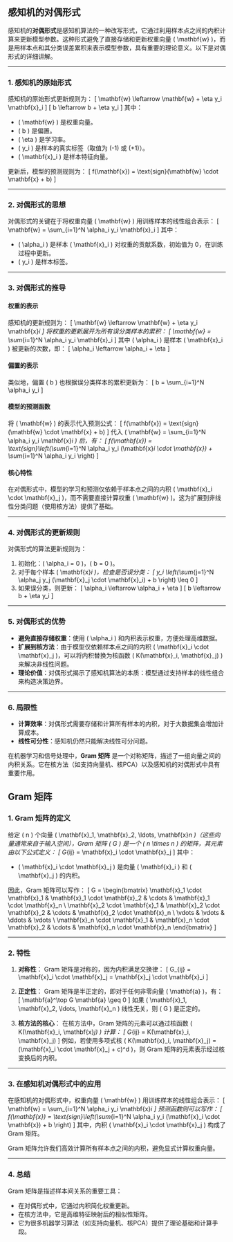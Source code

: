 ## 感知机的对偶形式

感知机的**对偶形式**是感知机算法的一种改写形式，它通过利用样本点之间的内积计算来更新模型参数。这种形式避免了直接存储和更新权重向量 \( \mathbf{w} \)，而是用样本点和其分类误差累积来表示模型参数，具有重要的理论意义。以下是对偶形式的详细讲解。

---

### 1. **感知机的原始形式**
感知机的原始形式更新规则为：
\[
\mathbf{w} \leftarrow \mathbf{w} + \eta y_i \mathbf{x}_i
\]
\[
b \leftarrow b + \eta y_i
\]
其中：
- \( \mathbf{w} \) 是权重向量。
- \( b \) 是偏置。
- \( \eta \) 是学习率。
- \( y_i \) 是样本的真实标签（取值为 \(-1\) 或 \(+1\)）。
- \( \mathbf{x}_i \) 是样本特征向量。

更新后，模型的预测规则为：
\[
f(\mathbf{x}) = \text{sign}(\mathbf{w} \cdot \mathbf{x} + b)
\]

---

### 2. **对偶形式的思想**
对偶形式的关键在于将权重向量 \( \mathbf{w} \) 用训练样本的线性组合表示：
\[
\mathbf{w} = \sum_{i=1}^N \alpha_i y_i \mathbf{x}_i
\]
其中：
- \( \alpha_i \) 是样本 \( \mathbf{x}_i \) 对权重的贡献系数，初始值为 0，在训练过程中更新。
- \( y_i \) 是样本标签。

---

### 3. **对偶形式的推导**
#### 权重的表示
感知机的更新规则为：
\[
\mathbf{w} \leftarrow \mathbf{w} + \eta y_i \mathbf{x}_i
\]
将权重的更新展开为所有误分类样本的累积：
\[
\mathbf{w} = \sum_{i=1}^N \alpha_i y_i \mathbf{x}_i
\]
其中 \( \alpha_i \) 是样本 \( \mathbf{x}_i \) 被更新的次数，即：
\[
\alpha_i \leftarrow \alpha_i + \eta
\]

#### 偏置的表示
类似地，偏置 \( b \) 也根据误分类样本的累积更新为：
\[
b = \sum_{i=1}^N \alpha_i y_i
\]

#### 模型的预测函数
将 \( \mathbf{w} \) 的表示代入预测公式：
\[
f(\mathbf{x}) = \text{sign}(\mathbf{w} \cdot \mathbf{x} + b)
\]
代入 \( \mathbf{w} = \sum_{i=1}^N \alpha_i y_i \mathbf{x}_i \) 后，有：
\[
f(\mathbf{x}) = \text{sign}\left(\sum_{i=1}^N \alpha_i y_i (\mathbf{x}_i \cdot \mathbf{x}) + \sum_{i=1}^N \alpha_i y_i \right)
\]

#### 核心特性
在对偶形式中，模型的学习和预测仅依赖于样本点之间的内积 \( \mathbf{x}_i \cdot \mathbf{x}_j \)，而不需要直接计算权重 \( \mathbf{w} \)。这为扩展到非线性分类问题（使用核方法）提供了基础。

---

### 4. **对偶形式的更新规则**
对偶形式的算法更新规则为：
1. 初始化：\( \alpha_i = 0 \)，\( b = 0 \)。
2. 对于每个样本 \( \mathbf{x}_i \)，检查是否误分类：
   \[
   y_i \left(\sum_{j=1}^N \alpha_j y_j (\mathbf{x}_j \cdot \mathbf{x}_i) + b \right) \leq 0
   \]
3. 如果误分类，则更新：
   \[
   \alpha_i \leftarrow \alpha_i + \eta
   \]
   \[
   b \leftarrow b + \eta y_i
   \]

---

### 5. **对偶形式的优势**
- **避免直接存储权重**：使用 \( \alpha_i \) 和内积表示权重，方便处理高维数据。
- **扩展到核方法**：由于模型仅依赖样本点之间的内积 \( \mathbf{x}_i \cdot \mathbf{x}_j \)，可以将内积替换为核函数 \( K(\mathbf{x}_i, \mathbf{x}_j) \) 来解决非线性问题。
- **理论价值**：对偶形式揭示了感知机算法的本质：模型通过支持样本的线性组合来构造决策边界。

---

### 6. **局限性**
- **计算效率**：对偶形式需要存储和计算所有样本的内积，对于大数据集会增加计算成本。
- **线性可分性**：感知机仍然只能解决线性可分问题。


在机器学习和信号处理中，**Gram 矩阵** 是一个对称矩阵，描述了一组向量之间的内积关系。它在核方法（如支持向量机、核PCA）以及感知机的对偶形式中具有重要作用。

## Gram 矩阵

### 1. **Gram 矩阵的定义**
给定 \( n \) 个向量 \( \mathbf{x}_1, \mathbf{x}_2, \ldots, \mathbf{x}_n \)（这些向量通常来自于输入空间），Gram 矩阵 \( G \) 是一个 \( n \times n \) 的矩阵，其元素由以下公式定义：
\[
G_{ij} = \mathbf{x}_i \cdot \mathbf{x}_j
\]
其中：
- \( \mathbf{x}_i \cdot \mathbf{x}_j \) 是向量 \( \mathbf{x}_i \) 和 \( \mathbf{x}_j \) 的内积。

因此，Gram 矩阵可以写作：
\[
G = 
\begin{bmatrix}
\mathbf{x}_1 \cdot \mathbf{x}_1 & \mathbf{x}_1 \cdot \mathbf{x}_2 & \cdots & \mathbf{x}_1 \cdot \mathbf{x}_n \\
\mathbf{x}_2 \cdot \mathbf{x}_1 & \mathbf{x}_2 \cdot \mathbf{x}_2 & \cdots & \mathbf{x}_2 \cdot \mathbf{x}_n \\
\vdots & \vdots & \ddots & \vdots \\
\mathbf{x}_n \cdot \mathbf{x}_1 & \mathbf{x}_n \cdot \mathbf{x}_2 & \cdots & \mathbf{x}_n \cdot \mathbf{x}_n
\end{bmatrix}
\]

---

### 2. **特性**
1. **对称性**：
   Gram 矩阵是对称的，因为内积满足交换律：
   \[
   G_{ij} = \mathbf{x}_i \cdot \mathbf{x}_j = \mathbf{x}_j \cdot \mathbf{x}_i
   \]

2. **正定性**：
   Gram 矩阵是半正定的，即对于任何非零向量 \( \mathbf{a} \)，有：
   \[
   \mathbf{a}^\top G \mathbf{a} \geq 0
   \]
   如果 \( \mathbf{x}_1, \mathbf{x}_2, \ldots, \mathbf{x}_n \) 线性无关，则 \( G \) 是正定的。

3. **核方法的核心**：
   在核方法中，Gram 矩阵的元素可以通过核函数 \( K(\mathbf{x}_i, \mathbf{x}_j) \) 计算：
   \[
   G_{ij} = K(\mathbf{x}_i, \mathbf{x}_j)
   \]
   例如，若使用多项式核 \( K(\mathbf{x}_i, \mathbf{x}_j) = (\mathbf{x}_i \cdot \mathbf{x}_j + c)^d \)，则 Gram 矩阵的元素表示经过核变换后的内积。

---

### 3. **在感知机对偶形式中的应用**
在感知机的对偶形式中，权重向量 \( \mathbf{w} \) 用训练样本的线性组合表示：
\[
\mathbf{w} = \sum_{i=1}^N \alpha_i y_i \mathbf{x}_i
\]
预测函数则可以写作：
\[
f(\mathbf{x}) = \text{sign}\left(\sum_{i=1}^N \alpha_i y_i (\mathbf{x}_i \cdot \mathbf{x}) + b \right)
\]
其中，内积 \( \mathbf{x}_i \cdot \mathbf{x}_j \) 构成了 Gram 矩阵。

Gram 矩阵允许我们高效计算所有样本点之间的内积，避免显式计算权重向量。

---




### 4. **总结**
Gram 矩阵是描述样本间关系的重要工具：
- 在对偶形式中，它通过内积简化权重更新。
- 在核方法中，它是高维特征映射后的相似性矩阵。
- 它为很多机器学习算法（如支持向量机、核PCA）提供了理论基础和计算手段。